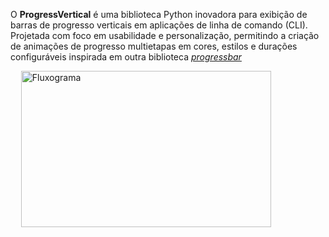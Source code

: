 O **ProgressVertical** é uma biblioteca Python inovadora para exibição de barras de progresso verticais em aplicações de linha de comando (CLI).       
Projetada com foco em usabilidade e personalização, permitindo a criação de animações de progresso multietapas em cores, estilos e durações configuráveis inspirada em outra
biblioteca [_progressbar_](https://pypi.org/project/progressbar/)



ㅤ <img src="https://cdn.pixabay.com/photo/2025/04/14/20/46/20-46-21-815_960_720.png" alt="Fluxograma" width="400" height="250" />
